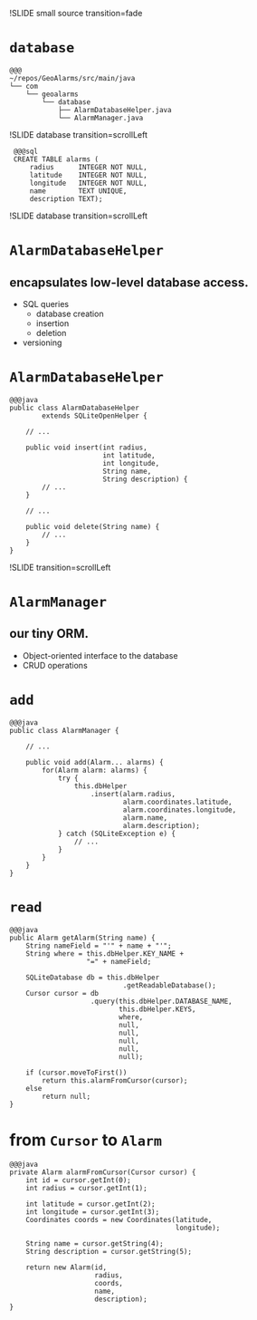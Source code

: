 !SLIDE small source transition=fade

# `database` #

    @@@
    ~/repos/GeoAlarms/src/main/java
    └── com
        └── geoalarms
            └── database
                ├── AlarmDatabaseHelper.java
                └── AlarmManager.java

!SLIDE database transition=scrollLeft

     @@@sql
     CREATE TABLE alarms (
         radius      INTEGER NOT NULL,
         latitude    INTEGER NOT NULL,
         longitude   INTEGER NOT NULL,
         name        TEXT UNIQUE,
         description TEXT);

!SLIDE database transition=scrollLeft

# `AlarmDatabaseHelper` #

## encapsulates low-level database access. ##

* SQL queries
    * database creation
    * insertion
    * deletion
* versioning


<!SLIDE GeoAlarms smaller transition=scrollLeft>

# `AlarmDatabaseHelper` #
    @@@java
    public class AlarmDatabaseHelper 
            extends SQLiteOpenHelper {

        // ...

        public void insert(int radius, 
                           int latitude, 
                           int longitude, 
                           String name, 
                           String description) {
            // ...
        }

        // ...

	    public void delete(String name) {
	        // ...
        }
    }

!SLIDE transition=scrollLeft 

# `AlarmManager` #

## our tiny ORM. ##

* Object-oriented interface to the database
* CRUD operations


<!SLIDE GeoAlarms smaller transition=scrollLeft>

# `add` #
    @@@java
    public class AlarmManager { 

        // ...
 
        public void add(Alarm... alarms) {
            for(Alarm alarm: alarms) {
                try {
                    this.dbHelper
                        .insert(alarm.radius,
                                alarm.coordinates.latitude,
                                alarm.coordinates.longitude,
                                alarm.name,
                                alarm.description);
                } catch (SQLiteException e) {
                    // ...
                }
            }
        }
    }

<!SLIDE GeoAlarms smaller transition=scrollLeft>

# `read` #
    @@@java
    public Alarm getAlarm(String name) {
        String nameField = "'" + name + "'";
        String where = this.dbHelper.KEY_NAME + 
                       "=" + nameField; 

        SQLiteDatabase db = this.dbHelper
                                .getReadableDatabase();
        Cursor cursor = db
                        .query(this.dbHelper.DATABASE_NAME,
                               this.dbHelper.KEYS,
                               where,                               
                               null,
                               null,
                               null,
                               null,
                               null);

        if (cursor.moveToFirst())
            return this.alarmFromCursor(cursor);
        else
            return null;
    }

<!SLIDE GeoAlarms smaller transition=scrollLeft>

# from `Cursor` to `Alarm` #
    @@@java
    private Alarm alarmFromCursor(Cursor cursor) {
        int id = cursor.getInt(0);
        int radius = cursor.getInt(1);

        int latitude = cursor.getInt(2);
        int longitude = cursor.getInt(3);
        Coordinates coords = new Coordinates(latitude, 
                                             longitude);

        String name = cursor.getString(4);
        String description = cursor.getString(5);
 
        return new Alarm(id,
                         radius,
                         coords,
                         name,
                         description);
    } 
